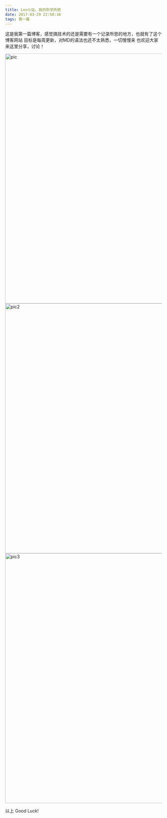 ```yaml
---
title: Leo小站，我的所学所想
date: 2017-03-29 22:58:16
tags: 第一篇
---
```

这是我第一篇博客，感觉搞技术的还是需要有一个记录所思的地方，也就有了这个博客网站
目标是每周更新，对MD的语法也还不太熟悉，一切慢慢来
也欢迎大家来这里分享，讨论！

<!--more-->


<img src="http://7xjijm.com1.z0.glb.clouddn.com/QQ%E5%9B%BE%E7%89%8720170324220626.jpg" alt="pic" width="800px">

<img src="http://7xjijm.com1.z0.glb.clouddn.com/QQ%E5%9B%BE%E7%89%8720170324220620.jpg" alt="pic2" width="800px">

<img src="http://7xjijm.com1.z0.glb.clouddn.com/QQ%E5%9B%BE%E7%89%8720170324220613.jpg" alt="pic3" width="800px">


以上
Good Luck!